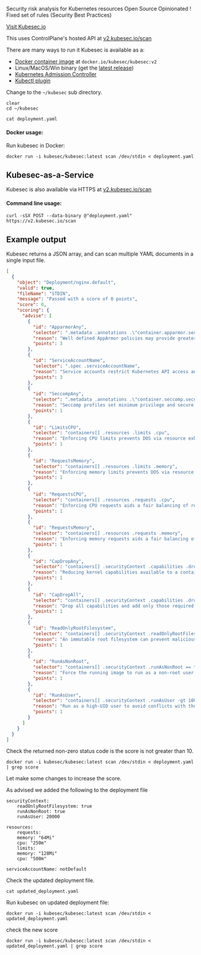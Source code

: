 Security risk analysis for Kubernetes resources
Open Source 
Opinionated ! Fixed set of rules (Security Best Practices)

[Visit Kubesec.io](https://kubesec.io)

This uses ControlPlane's hosted API at [v2.kubesec.io/scan](https://v2.kubesec.io/scan)

There are many ways to run it Kubesec is available as a:

- [Docker container image](https://hub.docker.com/r/kubesec/kubesec/tags) at `docker.io/kubesec/kubesec:v2`
- Linux/MacOS/Win binary (get the [latest release](https://github.com/controlplaneio/kubesec/releases))
- [Kubernetes Admission Controller](https://github.com/controlplaneio/kubesec-webhook)
- [Kubectl plugin](https://github.com/controlplaneio/kubectl-kubesec)


Change to the `~/kubesec` sub directory.

```execute
clear
cd ~/kubesec
```

```execute
cat deployment.yaml
```


#### Docker usage:

Run kubesec in Docker:

```execute
docker run -i kubesec/kubesec:latest scan /dev/stdin < deployment.yaml
```

## Kubesec-as-a-Service

Kubesec is also available via HTTPS at [v2.kubesec.io/scan](https://v2.kubesec.io/scan)

#### Command line usage:

```execute
curl -sSX POST --data-binary @"deployment.yaml" https://v2.kubesec.io/scan
```

## Example output

Kubesec returns a JSON array, and can scan multiple YAML documents in a single input file.

```json
[
  {
    "object": "Deployment/nginx.default",
    "valid": true,
    "fileName": "STDIN",
    "message": "Passed with a score of 0 points",
    "score": 0,
    "scoring": {
      "advise": [
        {
          "id": "ApparmorAny",
          "selector": ".metadata .annotations .\"container.apparmor.security.beta.kubernetes.io/nginx\"",
          "reason": "Well defined AppArmor policies may provide greater protection from unknown threats. WARNING: NOT PRODUCTION READY",
          "points": 3
        },
        {
          "id": "ServiceAccountName",
          "selector": ".spec .serviceAccountName",
          "reason": "Service accounts restrict Kubernetes API access and should be configured with least privilege",
          "points": 3
        },
        {
          "id": "SeccompAny",
          "selector": ".metadata .annotations .\"container.seccomp.security.alpha.kubernetes.io/pod\"",
          "reason": "Seccomp profiles set minimum privilege and secure against unknown threats",
          "points": 1
        },
        {
          "id": "LimitsCPU",
          "selector": "containers[] .resources .limits .cpu",
          "reason": "Enforcing CPU limits prevents DOS via resource exhaustion",
          "points": 1
        },
        {
          "id": "RequestsMemory",
          "selector": "containers[] .resources .limits .memory",
          "reason": "Enforcing memory limits prevents DOS via resource exhaustion",
          "points": 1
        },
        {
          "id": "RequestsCPU",
          "selector": "containers[] .resources .requests .cpu",
          "reason": "Enforcing CPU requests aids a fair balancing of resources across the cluster",
          "points": 1
        },
        {
          "id": "RequestsMemory",
          "selector": "containers[] .resources .requests .memory",
          "reason": "Enforcing memory requests aids a fair balancing of resources across the cluster",
          "points": 1
        },
        {
          "id": "CapDropAny",
          "selector": "containers[] .securityContext .capabilities .drop",
          "reason": "Reducing kernel capabilities available to a container limits its attack surface",
          "points": 1
        },
        {
          "id": "CapDropAll",
          "selector": "containers[] .securityContext .capabilities .drop | index(\"ALL\")",
          "reason": "Drop all capabilities and add only those required to reduce syscall attack surface",
          "points": 1
        },
        {
          "id": "ReadOnlyRootFilesystem",
          "selector": "containers[] .securityContext .readOnlyRootFilesystem == true",
          "reason": "An immutable root filesystem can prevent malicious binaries being added to PATH and increase attack cost",
          "points": 1
        },
        {
          "id": "RunAsNonRoot",
          "selector": "containers[] .securityContext .runAsNonRoot == true",
          "reason": "Force the running image to run as a non-root user to ensure least privilege",
          "points": 1
        },
        {
          "id": "RunAsUser",
          "selector": "containers[] .securityContext .runAsUser -gt 10000",
          "reason": "Run as a high-UID user to avoid conflicts with the host's user table",
          "points": 1
        }
      ]
    }
  }
]
```

Check the returned non-zero status code is the score is not greater than 10. 

```execute
docker run -i kubesec/kubesec:latest scan /dev/stdin < deployment.yaml | grep score
```

Let make some changes to increase the score. 

As advised we added the following to the deployment file 

    securityContext:
        readOnlyRootFilesystem: true
        runAsNonRoot: true
        runAsUser: 20000

    resources:
        requests:
        memory: "64Mi"
        cpu: "250m"
        limits:
        memory: "128Mi"
        cpu: "500m"
        
    serviceAccountName: notDefault

Check the updated deployment file. 

```execute t2
cat updated_deployment.yaml
```

Run kubesec on updated deployment file:

```execute
docker run -i kubesec/kubesec:latest scan /dev/stdin < updated_deployment.yaml
```

check the new score 

```execute
docker run -i kubesec/kubesec:latest scan /dev/stdin < updated_deployment.yaml | grep score
```
